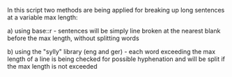 In this script two methods are being applied for breaking up long sentences at a variable max length:

a) using base::r - sentences will be simply line broken at the nearest blank before the max length, without splitting words

b) using the "sylly" library (eng and ger) - each word exceeding the max length of a line is being checked for possible hyphenation and will be split if the max length is not exceeded
